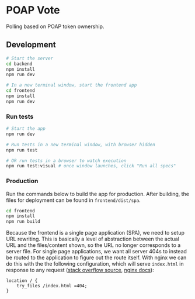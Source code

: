 # POAP Vote

Polling based on POAP token ownership.

## Development

```bash
# Start the server
cd backend
npm install
npm run dev

# In a new terminal window, start the frontend app
cd frontend
npm install
npm run dev
```

### Run tests

```bash
# Start the app
npm run dev

# Run tests in a new terminal window, with browser hidden
npm run test

# OR run tests in a browser to watch execution
npm run test:visual # once window launches, click "Run all specs"
```

### Production

Run the commands below to build the app for production. After building, the files
for deployment can be found in `frontend/dist/spa`.

```bash
cd frontend
npm install
npm run build
```

Because the frontend is a single page application (SPA), we need to setup URL
rewriting. This is basically a level of abstraction between the actual URL
and the files/content shown, so the URL no longer corresponds to a server
file. For single page applications, we want all server 404s to instead be
routed to the application to figure out the route itself. With nginx we can
do this with the the following configuration, which will serve `index.html` in
response to any request
([stack overflow source](https://stackoverflow.com/questions/45260011/nginx-route-with-single-page-app),
[nginx docs](https://nginx.org/en/docs/http/ngx_http_core_module.html#try_files)):

```
location / {
    try_files /index.html =404;
}
```

